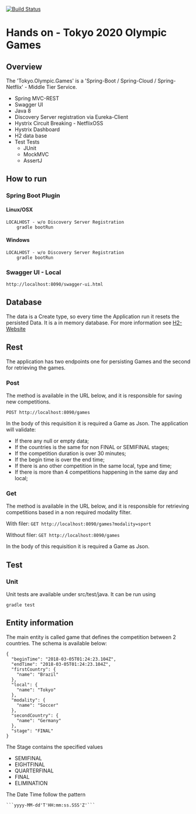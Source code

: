[![Build Status](https://travis-ci.org/wenzaca/Tokyo.Olympic.Games.svg?branch=master)](https://travis-ci.org/wenzaca/Tokyo.Olympic.Games)

# Hands on - Tokyo 2020 Olympic Games
## Overview
The 'Tokyo.Olympic.Games' is a 'Spring-Boot / Spring-Cloud / Spring-Netflix' - Middle Tier Service.

* Spring MVC-REST
* Swagger UI
* Java 8
* Discovery Server registration via Eureka-Client
* Hystrix Circuit Breaking - NetflixOSS
* Hystrix Dashboard
* H2 data base
* Test Tests
	* JUnit
	* MockMVC
	* AssertJ

## How to run
### Spring Boot Plugin

#### Linux/OSX
	LOCALHOST - w/o Discovery Server Registration
		gradle bootRun

#### Windows
	LOCALHOST - w/o Discovery Server Registration
		gradle bootRun

### Swagger UI - Local
	http://localhost:8090/swagger-ui.html

## Database
The data is a Create type, so every time the Application run it resets the persisted Data. It is a in memory database. 
For more information see [H2-Website](http://www.h2database.com/html/main.html, "H2")

## Rest
The application has two endpoints one for persisting Games and the second for retrieving the games.
### Post
The method is available in the URL below, and it is responsible for saving new competitions.

```POST http://localhost:8090/games```

In the body of this requisition it is required a Game as Json.
The application will validate:
* If there any null or empty data;
* If the countries is the same for non FINAL or SEMIFINAL stages;
* If the competition duration is over 30 minutes;
* If the begin time is over the end time;
* If there is ano other competition in the same local, type and time;
* If there is more than 4 competitions happening in the same day and local;
### Get
The method is available in the URL below, and it is responsible for retrieving competitions based in a non required modality filter.

With filer: ```GET http://localhost:8090/games?modality=sport```

Without filer: ```GET http://localhost:8090/games```

In the body of this requisition it is required a Game as Json.

## Test
### Unit
Unit tests are available under src/test/java. It can be run using
	
	gradle test

## Entity information
The main entity is called game that defines the competition between 2 countries. The schema is available below:
```
{
  "beginTime": "2018-03-05T01:24:23.104Z",
  "endTime": "2018-03-05T01:24:23.104Z",
  "firstCountry": {
    "name": "Brazil"
  },
  "local": {
    "name": "Tokyo"
  },
  "modality": {
    "name": "Soccer"
  },
  "secondCountry": {
    "name": "Germany"
  },
  "stage": "FINAL"
}
```

The Stage contains the specified values
* SEMIFINAL
* EIGHTFINAL
* QUARTERFINAL
* FINAL
* ELIMINATION

The Date Time follow the pattern

	```yyyy-MM-dd'T'HH:mm:ss.SSS'Z'```
